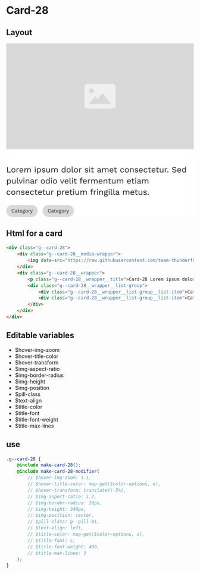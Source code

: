 # Card-28

## Layout

![alt text][card-28]

[card-28]: /src/img/global-components/card/card-28.jpg

## Html for a card

```html
<div class="g--card-28">
    <div class="g--card-28__media-wrapper">
        <img data-src="https://raw.githubusercontent.com/team-thunderfoot/ui/main/src/img/global-components/img-placeholder.jpg" src="/src/img/global-components/placeholder.jpg" alt="alt text" class="g--card-28__media-wrapper__media g--lazy-01" />
    </div>
    <div class="g--card-28__wrapper">
        <p class="g--card-28__wrapper__title">Card-28 Lorem ipsum dolor sit amet consectetur. Sed pulvinar odio velit fermentum etiam consectetur pretium fringilla metus.</p>
        <div class="g--card-28__wrapper__list-group">
            <div class="g--card-28__wrapper__list-group__list-item">Category</div>
            <div class="g--card-28__wrapper__list-group__list-item">Category</div>
        </div>
    </div>
</div>
```

## Editable variables

- $hover-img-zoom
- $hover-title-color
- $hover-transform
- $img-aspect-ratio
- $img-border-radius
- $img-height
- $img-position
- $pill-class
- $text-align
- $title-color
- $title-font
- $title-font-weight
- $title-max-lines

## use

```scss
.g--card-28 {
    @include make-card-28();
    @include make-card-28-modifier(
        // $hover-img-zoom: 1.1,
        // $hover-title-color: map-get($color-options, e),
        // $hover-transform: translateY(-5%),
        // $img-aspect-ratio: 1.7,
        // $img-border-radius: 20px,
        // $img-height: 340px,
        // $img-position: center,
        // $pill-class: g--pill-01,
        // $text-align: left,
        // $title-color: map-get($color-options, a),
        // $title-font: c,
        // $title-font-weight: 400,
        // $title-max-lines: 3
    );
}
```
